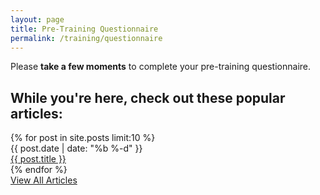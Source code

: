 ```yaml
---
layout: page
title: Pre-Training Questionnaire
permalink: /training/questionnaire
---
```


<div class="bg-brand-white rounded-lg p-8 border border-brand-light-blue/20 mb-12">
  <p class="text-lg text-brand-black/80 mb-6 text-center">
    Please <strong>take a few moments</strong> to complete your pre-training questionnaire.
  </p>
  
  <div class="rm-area-embed-training"></div>
</div>

<div class="border-t border-brand-light-blue/20 pt-12">
  <h2 class="text-2xl font-heading font-bold mb-6 text-brand-black">While you're here, check out these popular articles:</h2>
  <div class="space-y-1 mb-12">
    {% for post in site.posts limit:10 %}
    <div class="flex flex-col md:flex-row md:items-center gap-2 border-b border-brand-light-blue/10 py-2">
      <div class="text-sm text-brand-black/60 md:w-24 flex-shrink-0">
        {{ post.date | date: "%b %-d" }}
      </div>
      <div class="flex-1">
        <a href="{{ post.url | prepend: site.baseurl }}" class="text-brand-black hover:text-brand-deep-turquoise transition-colors">
          {{ post.title }}
        </a>
      </div>
    </div>
    {% endfor %}
  </div>
  
  <div class="text-center">
    <a href="{{ site.baseurl }}/articles/" class="inline-block bg-brand-black text-white px-6 py-3 rounded-lg hover:bg-brand-black/80 transition-colors">View All Articles</a>
  </div>
</div>